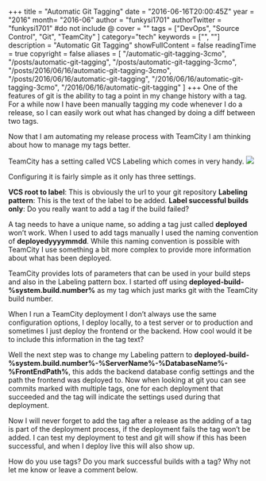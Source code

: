 +++
title = "Automatic Git Tagging"
date = "2016-06-16T20:00:45Z"
year = "2016"
month= "2016-06"
author = "funkysi1701"
authorTwitter = "funkysi1701" #do not include @
cover = ""
tags = ["DevOps",  "Source Control", "Git", "TeamCity" ]
category="tech"
keywords = ["", ""]
description =  "Automatic Git Tagging"
showFullContent = false
readingTime = true
copyright = false
aliases = [
    "/automatic-git-tagging-3cmo",
    "/posts/automatic-git-tagging",
    "/posts/automatic-git-tagging-3cmo",
    "/posts/2016/06/16/automatic-git-tagging-3cmo",
    "/posts/2016/06/16/automatic-git-tagging",
    "/2016/06/16/automatic-git-tagging-3cmo",
    "/2016/06/16/automatic-git-tagging"
]
+++
One of the features of git is the ability to tag a point in my change history with a tag. For a while now I have been manually tagging my code whenever I do a release, so I can easily work out what has changed by doing a diff between two tags.

Now that I am automating my release process with TeamCity I am thinking about how to manage my tags better.

TeamCity has a setting called VCS Labeling which comes in very handy.
![](https://storageaccountblog9f5d.blob.core.windows.net/blazor/wp-content/uploads/2016/06/Untitled.jpg?w=1595&ssl=1)

Configuring it is fairly simple as it only has three settings.

**VCS root to label**: This is obviously the url to your git repository
**Labeling pattern**: This is the text of the label to be added.
**Label successful builds only**: Do you really want to add a tag if the build failed?

A tag needs to have a unique name, so adding a tag just called **deployed** won’t work. When I used to add tags manually I used the naming convention of **deployedyyyymmdd**.  While this naming convention is possible with TeamCity I use something a bit more complex to provide more information about what has been deployed.

TeamCity provides lots of parameters that can be used in your build steps and also in the Labeling pattern box. I started off using **deployed-build-%system.build.number%** as my tag which just marks git with the TeamCity build number.

When I run a TeamCity deployment I don’t always use the same configuration options, I deploy locally, to a test server or to production and sometimes I just deploy the frontend or the backend. How cool would it be to include this information in the tag text?

Well the next step was to change my Labeling pattern to **deployed-build-%system.build.number%-%ServerName%-%DatabaseName%-%FrontEndPath%**, this adds the backend database config settings and the path the frontend was deployed to. Now when looking at git you can see commits marked with multiple tags, one for each deployment that succeeded and the tag will indicate the settings used during that deployment.

Now I will never forget to add the tag after a release as the adding of a tag is part of the deployment process, if the deployment fails the tag won’t be added. I can test my deployment to test and git will show if this has been successful, and when I deploy live this will also show up.

How do you use tags? Do you mark successful builds with a tag? Why not let me know or leave a comment below.